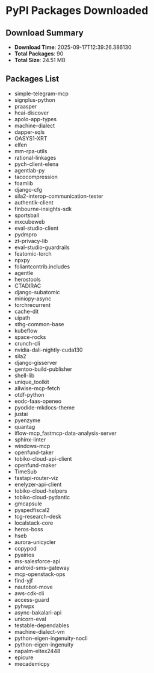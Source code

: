# PyPI Packages Downloaded

## Download Summary
- **Download Time**: 2025-09-17T12:39:26.386130
- **Total Packages**: 90
- **Total Size**: 24.51 MB

## Packages List
- simple-telegram-mcp
- signplus-python
- praasper
- hcai-discover
- apolo-app-types
- machine-dialect
- dapper-sqls
- OASYS1-XRT
- elfen
- mm-rpa-utils
- rational-linkages
- pych-client-elena
- agentlab-py
- tacocompression
- foamlib
- django-cfg
- sila2-interop-communication-tester
- authentik-client
- finbourne-insights-sdk
- sportsball
- mxcubeweb
- eval-studio-client
- pydmpro
- zt-privacy-lib
- eval-studio-guardrails
- featomic-torch
- npxpy
- foliantcontrib.includes
- agentle
- herostools
- CTADIRAC
- django-subatomic
- miniopy-async
- torchrecurrent
- cache-dit
- uipath
- sthg-common-base
- kubeflow
- space-rocks
- crunch-cli
- nvidia-dali-nightly-cuda130
- sila2
- django-gisserver
- gentoo-build-publisher
- shell-lib
- unique_toolkit
- allwise-mcp-fetch
- otdf-python
- eodc-faas-openeo
- pyodide-mkdocs-theme
- justai
- pyenzyme
- quantag
- iflow-mcp_fastmcp-data-analysis-server
- sphinx-linter
- windows-mcp
- openfund-taker
- tobiko-cloud-api-client
- openfund-maker
- TimeSub
- fastapi-router-viz
- enelyzer-api-client
- tobiko-cloud-helpers
- tobiko-cloud-pydantic
- gmcapsule
- pyspedfiscal2
- tcg-research-desk
- localstack-core
- heros-boss
- hseb
- aurora-unicycler
- copypod
- pyairios
- ms-salesforce-api
- android-sms-gateway
- mcp-openstack-ops
- find-yjf
- nautobot-move
- aws-cdk-cli
- access-guard
- pyhwpx
- async-bakalari-api
- unicorn-eval
- testable-dependables
- machine-dialect-vm
- python-eigen-ingenuity-nocli
- python-eigen-ingenuity
- napalm-eltex2448
- epicure
- mecademicpy
